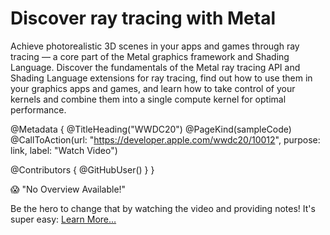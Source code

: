 # Discover ray tracing with Metal

Achieve photorealistic 3D scenes in your apps and games through ray tracing — a core part of the Metal graphics framework and Shading Language. Discover the fundamentals of the Metal ray tracing API and Shading Language extensions for ray tracing, find out how to use them in your graphics apps and games, and learn how to take control of your kernels and combine them into a single compute kernel for optimal performance.

@Metadata {
   @TitleHeading("WWDC20")
   @PageKind(sampleCode)
   @CallToAction(url: "https://developer.apple.com/wwdc20/10012", purpose: link, label: "Watch Video")

   @Contributors {
      @GitHubUser(<replace this with your GitHub handle>)
   }
}

😱 "No Overview Available!"

Be the hero to change that by watching the video and providing notes! It's super easy:
 [Learn More…](https://wwdcnotes.github.io/WWDCNotes/documentation/wwdcnotes/contributing)
